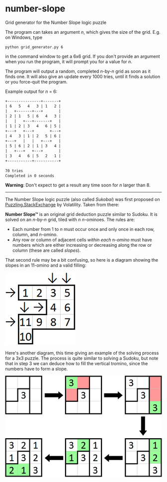 # number-slope
Grid generator for the Number Slope logic puzzle

The program can takes an argument *n*, which gives the size of the grid. E.g. on Windows, type

    python grid_generator.py 6

in the command window to get a 6x6 grid. If you don't provide an argument when you run the program, it will prompt you for a value for *n*.

The program will output a random, completed *n*-by-*n* grid as soon as it finds one. It will also give an update every 1000 tries, until it finds a solution or you force-quit the program.

Example output for *n* = 6:

    +---------------+-------+
    | 6   5   4   3 | 1   2 |
    |   +-------+---+       |
    | 2 | 1   5 | 6   4   3 |
    |   |   +---+-------+   |
    | 1 | 2 | 3   4   6 | 5 |
    +---+   +---+       +---+
    | 4   3 | 1 | 2   5 | 6 |
    +---+   |   |   +---+   |
    | 5 | 6 | 2 | 1 | 3   4 |
    |   +---+   +---+       |
    | 3   4   6 | 5   2   1 |
    +-----------+-----------+

    70 tries
    Completed in 0 seconds

**Warning**: Don't expect to get a result any time soon for *n* larger than 8.

---

The Number Slope logic puzzle (also called *Sukobai*) was first proposed on [Puzzling.StackExchange](http://puzzling.stackexchange.com/questions/47723/introducing-number-slope) by Volatility. Taken from there:

**Number Slope™** is an original grid deduction puzzle similar to Sudoku. It is solved on an *n*-by-*n* grid, tiled with *n* *n*-ominoes. The rules are:

 - Each number from 1 to *n* must occur once and only once in each row, column, and *n*-omino.
 - Any row or column of adjacent cells *within each* n-*omino* must have numbers which are either increasing or decreasing along the row or column (these are called *slopes*).

That second rule may be a bit confusing, so here is a diagram showing the slopes in an 11-omino and a valid filling:

![slopes](/slope_diagram.png)

Here's another diagram, this time giving an example of the solving process for a 3x3 puzzle. The process is quite similar to solving a Sudoku, but note that in step 3 we can deduce how to fill the vertical tromino, since the numbers have to form a slope.

![solution](/solution_diagram.png)